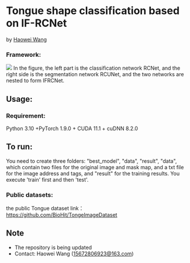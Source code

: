 # Tongue shape classification based on IF-RCNet
by [Haowei Wang](https://github.com/WhwHcc)
### Framework:
![](https://github.com/WhwHcc/IFRCNet/blob/main/IFRCNet.png)
In the figure, the left part is the classification network RCNet, 
and the right side is the segmentation network RCUNet, 
and the two networks are nested to form IFRCNet.
## Usage:
### Requirement:
Python 3.10 +PyTorch 1.9.0 + CUDA 11.1 + cuDNN 8.2.0
## To run:
You need to create three folders: "best_model", "data", "result", "data", 
which contain two files for the original image and mask map, 
and a txt file for the image address and tags, 
and "result" for the training results. 
You execute 'train' first and then 'test'.
### Public datasets:
the public Tongue dataset
link：https://github.com/BioHit/TongeImageDataset

## Note
* The repository is being updated
* Contact: Haowei Wang (15672806923@163.com)
